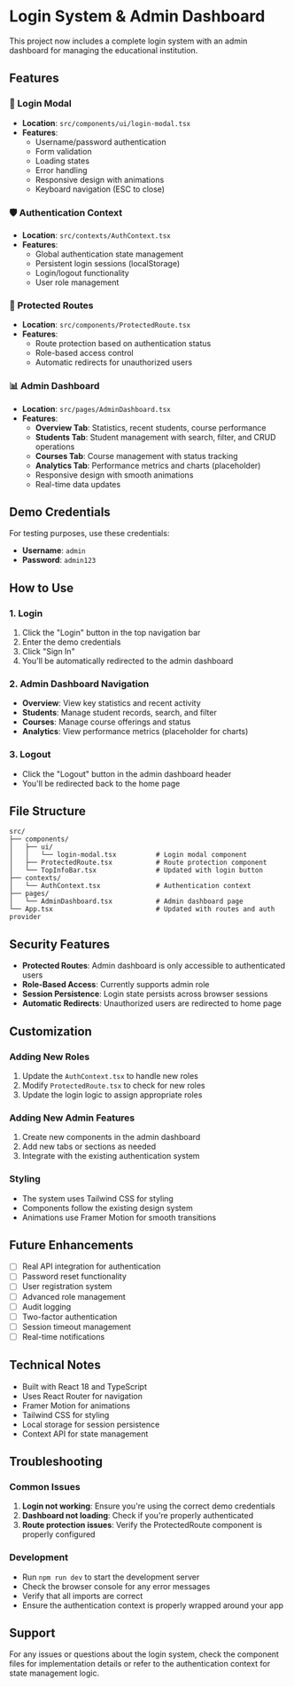 # Login System & Admin Dashboard

This project now includes a complete login system with an admin dashboard for managing the educational institution.

## Features

### 🔐 Login Modal
- **Location**: `src/components/ui/login-modal.tsx`
- **Features**:
  - Username/password authentication
  - Form validation
  - Loading states
  - Error handling
  - Responsive design with animations
  - Keyboard navigation (ESC to close)

### 🛡️ Authentication Context
- **Location**: `src/contexts/AuthContext.tsx`
- **Features**:
  - Global authentication state management
  - Persistent login sessions (localStorage)
  - Login/logout functionality
  - User role management

### 🚪 Protected Routes
- **Location**: `src/components/ProtectedRoute.tsx`
- **Features**:
  - Route protection based on authentication status
  - Role-based access control
  - Automatic redirects for unauthorized users

### 📊 Admin Dashboard
- **Location**: `src/pages/AdminDashboard.tsx`
- **Features**:
  - **Overview Tab**: Statistics, recent students, course performance
  - **Students Tab**: Student management with search, filter, and CRUD operations
  - **Courses Tab**: Course management with status tracking
  - **Analytics Tab**: Performance metrics and charts (placeholder)
  - Responsive design with smooth animations
  - Real-time data updates

## Demo Credentials

For testing purposes, use these credentials:
- **Username**: `admin`
- **Password**: `admin123`

## How to Use

### 1. Login
1. Click the "Login" button in the top navigation bar
2. Enter the demo credentials
3. Click "Sign In"
4. You'll be automatically redirected to the admin dashboard

### 2. Admin Dashboard Navigation
- **Overview**: View key statistics and recent activity
- **Students**: Manage student records, search, and filter
- **Courses**: Manage course offerings and status
- **Analytics**: View performance metrics (placeholder for charts)

### 3. Logout
- Click the "Logout" button in the admin dashboard header
- You'll be redirected back to the home page

## File Structure

```
src/
├── components/
│   ├── ui/
│   │   └── login-modal.tsx          # Login modal component
│   ├── ProtectedRoute.tsx           # Route protection component
│   └── TopInfoBar.tsx               # Updated with login button
├── contexts/
│   └── AuthContext.tsx              # Authentication context
├── pages/
│   └── AdminDashboard.tsx           # Admin dashboard page
└── App.tsx                          # Updated with routes and auth provider
```

## Security Features

- **Protected Routes**: Admin dashboard is only accessible to authenticated users
- **Role-Based Access**: Currently supports admin role
- **Session Persistence**: Login state persists across browser sessions
- **Automatic Redirects**: Unauthorized users are redirected to home page

## Customization

### Adding New Roles
1. Update the `AuthContext.tsx` to handle new roles
2. Modify `ProtectedRoute.tsx` to check for new roles
3. Update the login logic to assign appropriate roles

### Adding New Admin Features
1. Create new components in the admin dashboard
2. Add new tabs or sections as needed
3. Integrate with the existing authentication system

### Styling
- The system uses Tailwind CSS for styling
- Components follow the existing design system
- Animations use Framer Motion for smooth transitions

## Future Enhancements

- [ ] Real API integration for authentication
- [ ] Password reset functionality
- [ ] User registration system
- [ ] Advanced role management
- [ ] Audit logging
- [ ] Two-factor authentication
- [ ] Session timeout management
- [ ] Real-time notifications

## Technical Notes

- Built with React 18 and TypeScript
- Uses React Router for navigation
- Framer Motion for animations
- Tailwind CSS for styling
- Local storage for session persistence
- Context API for state management

## Troubleshooting

### Common Issues

1. **Login not working**: Ensure you're using the correct demo credentials
2. **Dashboard not loading**: Check if you're properly authenticated
3. **Route protection issues**: Verify the ProtectedRoute component is properly configured

### Development

- Run `npm run dev` to start the development server
- Check the browser console for any error messages
- Verify that all imports are correct
- Ensure the authentication context is properly wrapped around your app

## Support

For any issues or questions about the login system, check the component files for implementation details or refer to the authentication context for state management logic.

